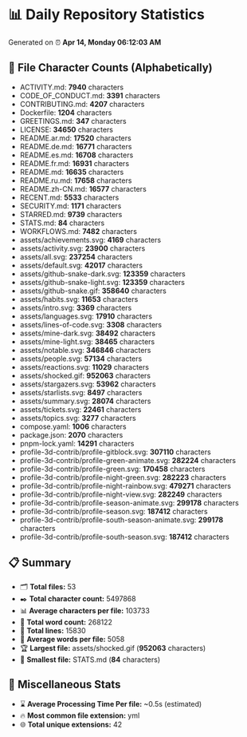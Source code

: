 # 📊 Daily Repository Statistics
Generated on ⏰ **Apr 14, Monday 06:12:03 AM**

## 📂 File Character Counts (Alphabetically)
- ACTIVITY.md: **7940** characters
- CODE_OF_CONDUCT.md: **3391** characters
- CONTRIBUTING.md: **4207** characters
- Dockerfile: **1204** characters
- GREETINGS.md: **347** characters
- LICENSE: **34650** characters
- README.ar.md: **17520** characters
- README.de.md: **16771** characters
- README.es.md: **16708** characters
- README.fr.md: **16931** characters
- README.md: **16635** characters
- README.ru.md: **17658** characters
- README.zh-CN.md: **16577** characters
- RECENT.md: **5533** characters
- SECURITY.md: **1171** characters
- STARRED.md: **9739** characters
- STATS.md: **84** characters
- WORKFLOWS.md: **7482** characters
- assets/achievements.svg: **4169** characters
- assets/activity.svg: **23900** characters
- assets/all.svg: **237254** characters
- assets/default.svg: **42017** characters
- assets/github-snake-dark.svg: **123359** characters
- assets/github-snake-light.svg: **123359** characters
- assets/github-snake.gif: **358640** characters
- assets/habits.svg: **11653** characters
- assets/intro.svg: **3369** characters
- assets/languages.svg: **17910** characters
- assets/lines-of-code.svg: **3308** characters
- assets/mine-dark.svg: **38492** characters
- assets/mine-light.svg: **38465** characters
- assets/notable.svg: **346846** characters
- assets/people.svg: **57134** characters
- assets/reactions.svg: **11029** characters
- assets/shocked.gif: **952063** characters
- assets/stargazers.svg: **53962** characters
- assets/starlists.svg: **8497** characters
- assets/summary.svg: **28074** characters
- assets/tickets.svg: **22461** characters
- assets/topics.svg: **3277** characters
- compose.yaml: **1006** characters
- package.json: **2070** characters
- pnpm-lock.yaml: **14291** characters
- profile-3d-contrib/profile-gitblock.svg: **307110** characters
- profile-3d-contrib/profile-green-animate.svg: **282224** characters
- profile-3d-contrib/profile-green.svg: **170458** characters
- profile-3d-contrib/profile-night-green.svg: **282223** characters
- profile-3d-contrib/profile-night-rainbow.svg: **479271** characters
- profile-3d-contrib/profile-night-view.svg: **282249** characters
- profile-3d-contrib/profile-season-animate.svg: **299178** characters
- profile-3d-contrib/profile-season.svg: **187412** characters
- profile-3d-contrib/profile-south-season-animate.svg: **299178** characters
- profile-3d-contrib/profile-south-season.svg: **187412** characters

## 📋 Summary
- 🗂️ **Total files:** 53
- ✒️ **Total character count:** 5497868
- 📊 **Average characters per file:** 103733
- 📝 **Total word count:** 268122
- 🧾 **Total lines:** 15830
- 📐 **Average words per file:** 5058
- 🏆 **Largest file:** assets/shocked.gif (**952063** characters)
- 🥉 **Smallest file:** STATS.md (**84** characters)

## 🌟 Miscellaneous Stats
- ⌛ **Average Processing Time Per file:** ~0.5s (estimated)
- 🔥 **Most common file extension:** yml
- 🌐 **Total unique extensions:** 42
